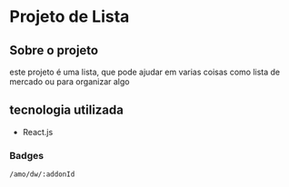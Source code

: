 # Projeto de Lista

## Sobre o projeto

este projeto é uma lista, que pode ajudar em varias coisas como lista de mercado ou para organizar algo

## tecnologia utilizada

- React.js


### Badges
	/amo/dw/:addonId
